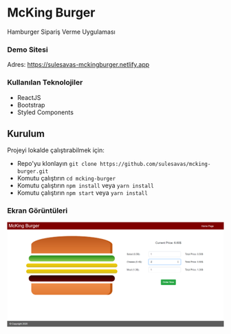 # McKing Burger
Hamburger Sipariş Verme Uygulaması

### Demo Sitesi
 Adres: https://sulesavas-mckingburger.netlify.app

### Kullanılan Teknolojiler

- ReactJS
- Bootstrap
- Styled Components


## Kurulum

Projeyi lokalde çalıştırabilmek için: 

* Repo'yu klonlayın `git clone https://github.com/sulesavas/mcking-burger.git`
* Komutu çalıştırın `cd mcking-burger`
* Komutu çalıştırın `npm install` veya `yarn install`
* Komutu çalıştırın `npm start` veya `yarn install` 

### Ekran Görüntüleri

<div align="center">
  <img width="600" src="/screenshot.png">
</div>
